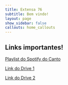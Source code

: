 ```yaml
---
title: Extensa 76
subtitle: Bem vindo!
layout: page
show_sidebar: false
callouts: home_callouts
---
```


## Links importantes!

[Playlist do Spotify do Canto](https://open.spotify.com/playlist/6ymPTcwzUkxD8fjnpPiWVJ?si=ZHtIh0Z2THe9rj8FqbvVdg)

[Link do Drive 1](https://drive.google.com/drive/folders/1pxKZqPKgNlvEkbR8UtHH800scqVZWS9a)

[Link do Drive 2](https://drive.google.com/drive/folders/11mF_xeC7Qo2KxWEW1f-sTi4IwslYPBoS)
